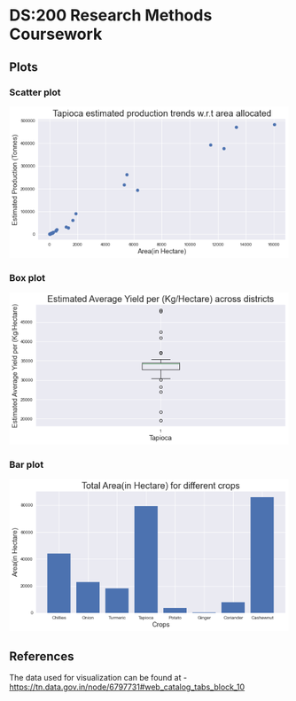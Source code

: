 # DS:200 Research Methods Coursework

## Plots

### Scatter plot
![Scatter](scatter.png)

### Box plot
![Scatter](box.png)

### Bar plot
![Scatter](bar.png)

## References

The data used for visualization can be found at - https://tn.data.gov.in/node/6797731#web_catalog_tabs_block_10
